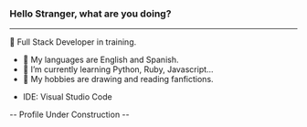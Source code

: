### Hello Stranger, what are you doing?
---
🔰 Full Stack Developer in training.
 - 💬 My languages are English and Spanish.
 - 🌱 I’m currently learning Python, Ruby, Javascript...
 - 🌸 My hobbies are drawing and reading fanfictions.
 
 * IDE:
 Visual Studio Code
 
  -- Profile Under Construction --
<!--
**marielvejar/marielvejar** is a ✨ _special_ ✨ repository because its `README.md` (this file) appears on your GitHub profile.

Here are some ideas to get you started:

- 🔭 I’m currently working on ...
- 🌱 I’m currently learning ...
- 👯 I’m looking to collaborate on ...
- 🤔 I’m looking for help with ...
- 💬 Ask me about ...
- 📫 How to reach me: ...
- 😄 Pronouns: ...
- ⚡ Fun fact: ...
-->
